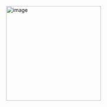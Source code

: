 <img width="256" height="256" alt="image" src="https://github.com/user-attachments/assets/763757cf-96f4-4265-a3a3-bd11d4cd6c6c" />
